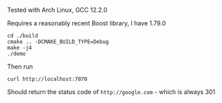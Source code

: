 Tested with Arch Linux, GCC 12.2.0

Requires a reasonably recent Boost library, I have 1.79.0

```
cd ./build
cmake .. -DCMAKE_BUILD_TYPE=Debug
make -j4
./demo
```

Then run

```
curl http://localhost:7070
```

Should return the status code of `http://google.com` - which is always 301